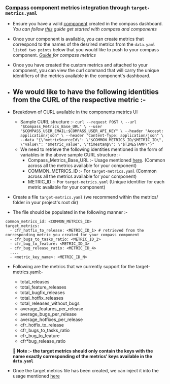 ### [Compass](https://developer.atlassian.com/cloud/compass/overview/what-is-compass/) component metrics integration through `target-metrics.yaml`

- Ensure you have a valid [component](https://developer.atlassian.com/cloud/compass/components/what-is-a-component/) created in the compass dashboard.
  _You can follow [this](https://developer.atlassian.com/cloud/compass/components/create-view-update-and-delete-components/) guide get started with compass and components_

- Once your component is available, you can create metrics that correspond to the names of the desrired metrics from the `data.yaml` `listed two points` below that you would like to push to your compass component. _[Guide](https://developer.atlassian.com/cloud/compass/components/create-connect-and-view-component-metrics/) for compass metrics_
- Once you have created the custom metrics and attached to your component, you can view the curl command that will carry the unique identifiers of the metrics available in the component's dashboard.
- ## We would like to have the following identities from the CURL of the respective metric :-
- Breakdown of CURL available in the components metrics UI

  - Sample CURL structure :- `curl --request POST \
--url "$Compass_Metrics_Base_URL" \
--user "$COMPASS_USER_EMAIL:$COMPASS_USER_API_KEY" \
--header "Accept: application/json" \
--header "Content-Type: application/json" \
--data "{\"metricSourceId\": \"$COMMON_METRICS_ID/$METRIC_ID\", \"value\": "$metric_value", \"timestamp\": \"$TIMESTAMP\"}" `
  - We need to retrieve the following identities mentioned in the form of variables in the above sample CURL structure
    :-
    - Compass_Metrics_Base_URL :- Usage mentioned [here](https://github.com/wednesday-solutions/automated-delivery-metrics/tree/docs/update-readme/guide/usage). (Common across all the metrics available for your component)
    - COMMON_METRICS_ID :- For `target-metrics.yaml` (Common across all the metrics available for your component)
    - METRIC_ID :- For `target-metrics.yaml` (Unique identifier for each metric available for your component)

- Create a file `target-metrics.yaml` (we recommend within the metrics/ folder in your project's root dir)
- The file should be populated in the following manner :-

```
common_metrics_id: <COMMON_METRICS_ID>
target_metrics:
  - cfr_hotfix_to_release: <METRIC_ID_1> # retrieved from the corresponding metric you created for your compass component
  - cfr_bugs_to_tasks_ratio: <METRIC_ID_2>
  - cfr_bug_to_feature: <METRIC_ID_3>
  - cfr_bug_release_ratio: <METRIC_ID_4>
  ....
  - <metric_key_name>: <METRIC_ID_N>
```

- Following are the metrics that we currently support for the target-metrics.yaml:-

  - total_releases
  - total_feature_releases
  - total_bugfix_releases
  - total_hotfix_releases
  - total_releases_without_bugs
  - average_features_per_release
  - average_bugs_per_release
  - average_hotfixes_per_release
  - cfr_hotfix_to_release
  - cfr_bugs_to_tasks_ratio
  - cfr_bug_to_feature
  - cfr\*bug_release_ratio

  **🛑 Note :- the target metrics should only contain the keys with the name exactly corresponding of the metrics' keys available in the `data.yaml`**

- Once the target metrics file has been created, we can inject it into the usage mentioned [here](https://github.com/wednesday-solutions/automated-delivery-metrics/tree/docs/update-readme/guide/usage)
